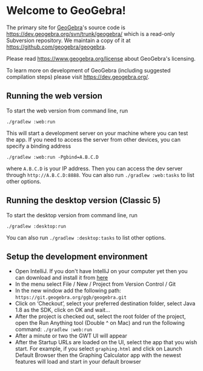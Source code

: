 # Welcome to GeoGebra!


The primary site for [GeoGebra](https://www.geogebra.org)'s source code is
https://dev.geogebra.org/svn/trunk/geogebra/ which
is a read-only Subversion repository. We maintain a copy of it
at https://github.com/geogebra/geogebra.

Please read https://www.geogebra.org/license about GeoGebra's
licensing.

To learn more on development of GeoGebra (including suggested compilation
steps) please visit https://dev.geogebra.org/.

## Running the web version
To start the web version from command line, run

```
./gradlew :web:run
```

This will start a development server on your machine where you can test the app. 
If you need to access the server from other devices, you can specify a binding address

```
./gradlew :web:run -Pgbind=A.B.C.D
```

where `A.B.C.D` is your IP address. 
Then you can access the dev server through `http://A.B.C.D:8888`.
You can also run `./gradlew :web:tasks` to list other options.

## Running the desktop version (Classic 5)
To start the desktop version from command line, run

```
./gradlew :desktop:run
```
You can also run `./gradlew :desktop:tasks` to list other options.

## Setup the development environment

* Open IntelliJ. If you don't have IntelliJ on your computer yet 
then you can download and install it from [here](https://www.jetbrains.com/idea/download)
* In the menu select File / New / Project from Version Control / Git
* In the new window add the following path: `https://git.geogebra.org/ggb/geogebra.git`
* Click on ‘Checkout’, select your preferred destination folder, select Java 1.8 as the SDK, 
click on OK and wait…
* After the project is checked out, select the root folder of the project, 
open the Run Anything tool (Double ^ on Mac) and run the following command: 
`./gradlew :web:run`
* After a minute or two the GWT UI will appear
* After the Startup URLs are loaded on the UI, select the app that you wish start. For example, 
if you select `graphing.html` and click on Launch Default Browser 
then the Graphing Calculator app with the newest features 
will load and start in your default browser 
